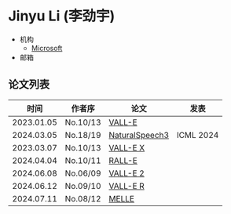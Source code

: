# Jinyu Li (李劲宇)

- 机构
  - [Microsoft](../Institutions/USA-Microsoft.md)
- 邮箱

## 论文列表

| 时间 | 作者序 | 论文 | 发表 |
|:-:|:-:|---|---|
| 2023.01.05 | No.10/13 | [VALL-E](../Models/Speech_LLM/2023.01.05_VALL-E.md) |
| 2024.03.05 | No.18/19 | [NaturalSpeech3](../Models/Diffusion/2024.03.05_NaturalSpeech3.md) | ICML 2024
| 2023.03.07 | No.10/13 | [VALL-E X](../Models/Speech_LLM/2023.03.07_VALL-E_X.md) |
| 2024.04.04 | No.10/11 | [RALL-E](../Models/Speech_LLM/2024.04.04_RALL-E.md) |
| 2024.06.08 | No.06/09 | [VALL-E 2](../Models/Speech_LLM/2024.06.08_VALL-E2.md) |
| 2024.06.12 | No.09/10 | [VALL-E R](../Models/Speech_LLM/2024.06.12_VALL-E_R.md) |
| 2024.07.11 | No.08/12 | [MELLE](../Models/Speech_LLM/2024.07.11_MELLE.md) |